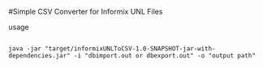 #Simple CSV Converter for Informix UNL Files

usage

```

java -jar "target/informixUNLToCSV-1.0-SNAPSHOT-jar-with-dependencies.jar" -i "dbimport.out or dbexport.out" -o "output path"

```
